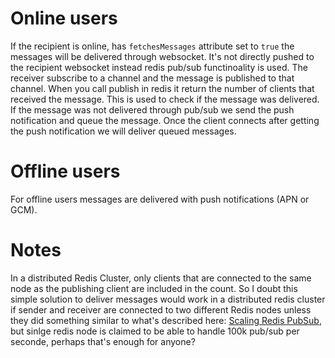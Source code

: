 # Online users
If the recipient is online, has `fetchesMessages` attribute set to `true` the messages will be delivered through websocket. It's not directly pushed to the recipient websocket instead redis pub/sub functinoality is used. The receiver subscribe to a channel and the message is published to that channel. When you call publish in redis it return the number of clients that received the message. This is used to check if the message was delivered. If the message was not delivered through pub/sub we send the push notification and queue the message. Once the client connects after getting the push notification we will deliver queued messages.
# Offline users
For offline users messages are delivered with push notifications (APN or GCM).
# Notes
In a distributed Redis Cluster, only clients that are connected to the same node as the publishing client are included in the count. So I doubt this simple solution to deliver messages would work in a distributed redis cluster if sender and receiver are connected to two different Redis nodes unless they did something similar to what's described here: [Scaling Redis PubSub](https://redislabs.com/wp-content/uploads/2018/04/Redis-Day-TLV-2018-Scaling-Redis-PubSub.pdf), but sinlge redis node is claimed to be able to handle 100k pub/sub per seconde, perhaps that's enough for anyone?
